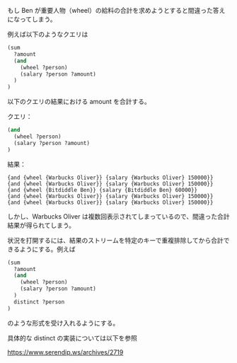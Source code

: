 もし Ben が重要人物（wheel）の給料の合計を求めようとすると間違った答えになってしまう。

例えば以下のようなクエリは

```scheme
(sum
  ?amount
  (and
    (wheel ?person)
    (salary ?person ?amount)
  )
)
```

以下のクエリの結果における amount を合計する。

クエリ：

```scheme
(and
  (wheel ?person)
  (salary ?person ?amount)
)
```

結果：

```text
{and {wheel {Warbucks Oliver}} {salary {Warbucks Oliver} 150000}}
{and {wheel {Warbucks Oliver}} {salary {Warbucks Oliver} 150000}}
{and {wheel {Bitdiddle Ben}} {salary {Bitdiddle Ben} 60000}}
{and {wheel {Warbucks Oliver}} {salary {Warbucks Oliver} 150000}}
{and {wheel {Warbucks Oliver}} {salary {Warbucks Oliver} 150000}}
```

しかし、Warbucks Oliver は複数回表示されてしまっているので、間違った合計結果が得られてしまう。

状況を打開するには、結果のストリームを特定のキーで重複排除してから合計できるようにする。例えば

```scheme
(sum
  ?amount
  (and
    (wheel ?person)
    (salary ?person ?amount)
  )
  distinct ?person
)
```

のような形式を受け入れるようにする。

具体的な distinct の実装については以下を参照

https://www.serendip.ws/archives/2719
